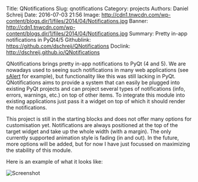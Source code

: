 Title: QNotifications
Slug: qnotifications
Category: projects
Authors: Daniel Schreij
Date: 2016-07-03 21:56
Image: http://cdn1.tnwcdn.com/wp-content/blogs.dir/1/files/2014/04/Notifications.jpg
Banner: http://cdn1.tnwcdn.com/wp-content/blogs.dir/1/files/2014/04/Notifications.jpg
Summary: Pretty in-app notifications in PyQt4/5
Githublink: https://github.com/dschreij/QNotifications
Doclink: http://dschreij.github.io/QNotifications

QNotifications brings pretty in-app notifications to PyQt (4 and 5). We are nowadays  used to seeing such notifications in many web applications (see [sAlert](http://s-alert-demo.meteorapp.com) for example), but functionality like this was still lacking in PyQt. QNotifications aims to provide a system that can easily be plugged into existing PyQt projects and can project several types of notifications (info, errors, warnings, etc.) on top of other items. To integrate this module into existing applications just pass it a widget on top of which it should render the notifications.

This project is still in the starting blocks and does not offer many options for customisation yet. Notifications are always positioned at the top of the target widget and take up the whole width (with a margin). The only currently supported animation style is fading (in and out). In the future, more options will be added, but for now I have just focussed on maximizing the stability of this module.

Here is an example of what it looks like:

![Screenshot]({filename}/images/projects/QNotificationScreenshot.png)
